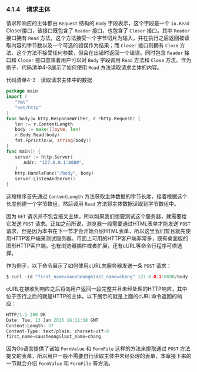 ### 4.1.4　请求主体

请求和响应的主体都由 `Request` 结构的 `Body` 字段表示，这个字段是一个 `io.Read`  Closer接口，该接口既包含了 `Reader` 接口，也包含了 `Closer` 接口。其中 `Reader` 接口拥有 `Read` 方法，这个方法接受一个字节切片为输入，并在执行之后返回被读取内容的字节数以及一个可选的错误作为结果；而 `Closer` 接口则拥有 `Close` 方法，这个方法不接受任何参数，但会在出错时返回一个错误。同时包含 `Reader` 接口和 `Closer` 接口意味着用户可以对 `Body` 字段调用 `Read` 方法和 `Close` 方法。作为例子，代码清单4-3展示了如何使用 `Read` 方法读取请求主体的内容。

代码清单4-3　读取请求主体中的数据

```go
package main
import (
　　"fmt"
　　"net/http"
)
func body(w http.ResponseWriter, r *http.Request) {
　　len := r.ContentLength
　　body := make([]byte, len)
　　r.Body.Read(body)
　　fmt.Fprintln(w, string(body))
}
func main() {
　　server := http.Server{
　　　　Addr: "127.0.0.1:8080",
　　}
　　http.HandleFunc("/body", body)
　　server.ListenAndServe()
}
```

这段程序首先通过 `ContentLength` 方法获取主体数据的字节长度，接着根据这个长度创建一个字节数组，然后调用 `Read` 方法将主体数据读取到字节数组中。

因为 `GET` 请求并不包含报文主体，所以如果我们想要测试这个服务器，就需要给它发送 `POST` 请求。正如之前所说，浏览器一般需要通过HTML表单才能发送 `POST` 请求，但是因为本书在下一节才会开始介绍HTML表单，所以这里我们暂且就先使用HTTP客户端来测试服务器。市面上可用的HTTP客户端非常多，既有桌面版的图形HTTP客户端，也有浏览器插件或者扩展，还有cURL等命令行程序可供选择。

作为例子，以下命令展示了如何使用cURL向服务器发送一条 `POST` 请求：

```go
$ curl -id "first_name=sausheong&last_name=chang" 127.0.0.1:8080/body
```

cURL在接收到响应之后将向用户返回一段完整并且未经处理的HTTP响应，其中位于空行之后的就是HTTP的主体。以下展示的就是上面的cURL命令返回的响应：

```go
HTTP/1.1 200 OK
Date: Tue, 13 Jan 2015 16:11:58 GMT
Content-Length: 37
Content-Type: text/plain; charset=utf-8
first_name=sausheong&last_name=chang
```

因为Go语言提供了诸如 `FormValue` 和 `FormFile` 这样的方法来提取通过 `POST` 方法提交的表单，所以用户一般不需要自行读取主体中未经处理的表单，本章接下来的一节就会介绍 `FormValue` 和 `FormFile` 等方法。

